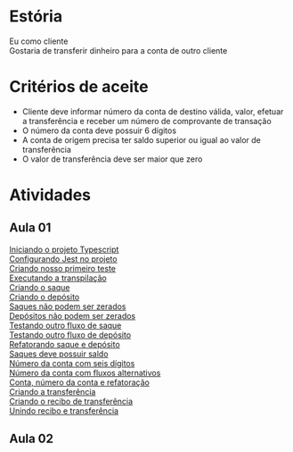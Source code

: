 # Estória
Eu como cliente   
Gostaria de transferir dinheiro para a conta de outro cliente   

# Critérios de aceite
- Cliente deve informar número da conta de destino válida, valor, efetuar a transferência e receber um número de comprovante de transação
- O número da conta deve possuir 6 dígitos
- A conta de origem precisa ter saldo superior ou igual ao valor de transferência
- O valor de transferência deve ser maior que zero


# Atividades

## Aula 01
[Iniciando o projeto Typescript](https://gist.github.com/joaovictorino/36f3b4a30382ef6faaecebb97640b26b)   
[Configurando Jest no projeto](https://gist.github.com/joaovictorino/bf9da4285212683805a9d5a1c6508ac6)   
[Criando nosso primeiro teste](https://gist.github.com/joaovictorino/c180345965668e36ce120999e1a90aee)   
[Executando a transpilação](https://gist.github.com/joaovictorino/709601eeca37e6d77a36726c42cba46c)   
[Criando o saque](https://gist.github.com/joaovictorino/f12fab9f4ecc092e26c24507a504e281)   
[Criando o depósito](https://gist.github.com/joaovictorino/c50dacb804843df7717420b8f3b001cd)   
[Saques não podem ser zerados](https://gist.github.com/joaovictorino/a5ae01b4d22765f7087d69e9dd536303)   
[Depósitos não podem ser zerados](https://gist.github.com/joaovictorino/3a65e5e6d8f42256b63492e75eb51642)   
[Testando outro fluxo de saque](https://gist.github.com/joaovictorino/74857497c704d667abd7f05cac536ec3)   
[Testando outro fluxo de depósito](https://gist.github.com/joaovictorino/28245bd508b1559a303d87fc7f042190)   
[Refatorando saque e depósito](https://gist.github.com/joaovictorino/15b963d6f1ba13d4d846049f7e551e8f)   
[Saques deve possuir saldo](https://gist.github.com/joaovictorino/6ac61220b8ab70067513d525f7854d32)   
[Número da conta com seis dígitos](https://gist.github.com/joaovictorino/334ee5785d7b5b19a782d56ffcf02dc2)   
[Número da conta com fluxos alternativos](https://gist.github.com/joaovictorino/732145f92c4e3a5164a74d23a6e5c104)   
[Conta, número da conta e refatoração](https://gist.github.com/joaovictorino/5393d166d79a7c2355f9857af856ec47)   
[Criando a transferência](https://gist.github.com/joaovictorino/7b3fc68e66d64ac950c402b92db40f41)   
[Criando o recibo de transferência](https://gist.github.com/joaovictorino/51cbe1bbf6db94563bf902657a82ef83)   
[Unindo recibo e transferência](https://gist.github.com/joaovictorino/39976a2704232a417292306fe434a6c0)   

## Aula 02
